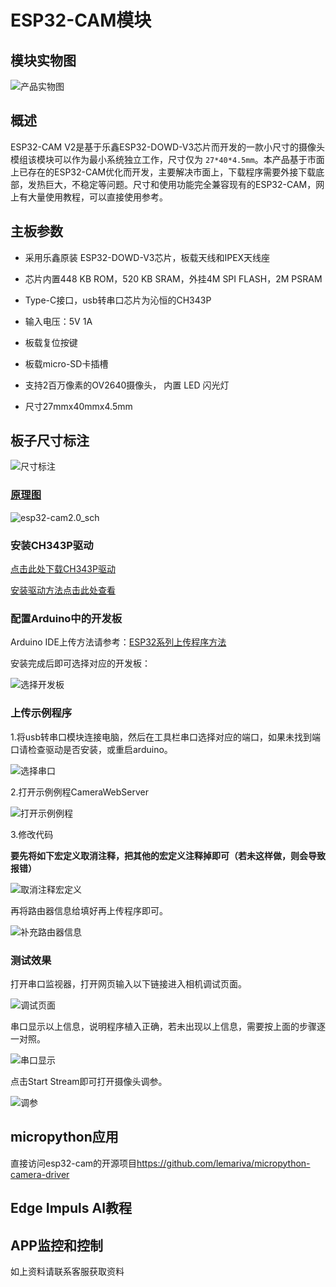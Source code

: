 # ESP32-CAM模块

## 模块实物图

![产品实物图](picture/ESP32_CAM.png)

## 概述

ESP32-CAM V2是基于乐鑫ESP32-DOWD-V3芯片而开发的一款小尺寸的摄像头模组该模块可以作为最小系统独立工作，尺寸仅为 `27*40*4.5mm`。本产品基于市面上已存在的ESP32-CAM优化而开发，主要解决市面上，下载程序需要外接下载底部，发热巨大，不稳定等问题。尺寸和使用功能完全兼容现有的ESP32-CAM，网上有大量使用教程，可以直接使用参考。

## 主板参数

- 采用乐鑫原装 ESP32-DOWD-V3芯片，板载天线和IPEX天线座
- 芯片内置448 KB ROM，520 KB SRAM，外挂4M SPI FLASH，2M PSRAM
- Type-C接口，usb转串口芯片为沁恒的CH343P
- 输入电压：5V 1A
- 板载复位按键
- 板载micro-SD卡插槽
- 支持2百万像素的OV2640摄像头， 内置 LED 闪光灯

- 尺寸27mmx40mmx4.5mm

## 板子尺寸标注

![尺寸标注](picture/esp32_cam_size_mark.jpg)

### <a href="zh-cn/esp32/ESP32_CAM/esp32-cam2.0.pdf" target="_blank">原理图</a>

![esp32-cam2.0_sch](./esp32-cam2.0_sch.png)

### 安装CH343P驱动

[点击此处下载CH343P驱动](https://www.wch.cn/downloads/CH343SER_EXE.html)

[安装驱动方法点击此处查看](https://blog.csdn.net/wch_techgroup/article/details/124801135)

### 配置Arduino中的开发板

Arduino IDE上传方法请参考：[ESP32系列上传程序方法](zh-cn/esp32/esp32_software_instructions/esp32_software_instructions.md)

安装完成后即可选择对应的开发板：

![选择开发板](picture/04.png)

### 上传示例程序

1.将usb转串口模块连接电脑，然后在工具栏串口选择对应的端口，如果未找到端口请检查驱动是否安装，或重启arduino。

![选择串口](picture/05.png)

2.打开示例例程CameraWebServer

![打开示例例程](picture/06.png)

3.修改代码

**要先将如下宏定义取消注释，把其他的宏定义注释掉即可（若未这样做，则会导致报错）**

![取消注释宏定义](picture/07.png)

再将路由器信息给填好再上传程序即可。

![补充路由器信息](picture/08.png)

### 测试效果

打开串口监视器，打开网页输入以下链接进入相机调试页面。

![调试页面](picture/09.png)

串口显示以上信息，说明程序植入正确，若未出现以上信息，需要按上面的步骤逐一对照。

![串口显示](picture/10.png)

点击Start Stream即可打开摄像头调参。

![调参](picture/11.png)

## micropython应用

直接访问esp32-cam的开源项目<https://github.com/lemariva/micropython-camera-driver>

## Edge Impuls AI教程

## APP监控和控制

如上资料请联系客服获取资料
